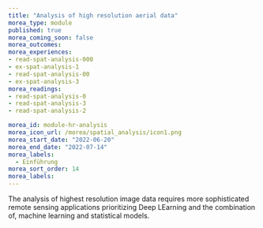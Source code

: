```yaml
---
title: "Analysis of high resolution aerial data"
morea_type: module
published: true
morea_coming_soon: false
morea_outcomes:
morea_experiences:
- read-spat-analysis-000
- ex-spat-analysis-1
- read-spat-analysis-00
- ex-spat-analysis-3
morea_readings:
- read-spat-analysis-0
- read-spat-analysis-3
- read-spat-analysis-2

morea_id: module-hr-analysis
morea_icon_url: /morea/spatial_analysis/icon1.png
morea_start_date: "2022-06-20"
morea_end_date: "2022-07-14"
morea_labels: 
  - Einführung
morea_sort_order: 14
morea_labels:
---
```



The analysis of highest resolution image data requires more sophisticated remote sensing applications prioritizing Deep LEarning and the combination of, machine learning and statistical models. 